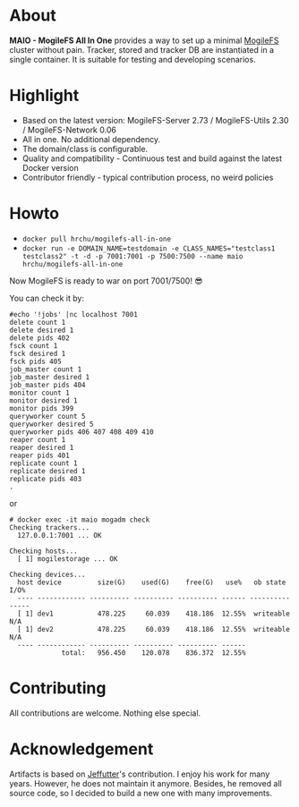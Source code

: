 # About
**MAIO - MogileFS All In One** provides a way to set up a minimal [MogileFS](https://github.com/mogilefs/mogilefs-wiki) cluster without pain. Tracker, stored and tracker DB are instantiated in a single container. It is suitable for testing and developing scenarios. 

# Highlight
 - Based on the latest version: MogileFS-Server 2.73 / MogileFS-Utils 2.30 / MogileFS-Network 0.06 
 - All in one. No additional dependency. 
 - The domain/class is configurable.
 - Quality and compatibility - Continuous test and build against the latest Docker version
 - Contributor friendly - typical contribution process, no weird policies
 
# Howto
- `docker pull hrchu/mogilefs-all-in-one`
- `docker run -e DOMAIN_NAME=testdomain -e CLASS_NAMES="testclass1 testclass2" -t -d -p 7001:7001 -p 7500:7500 --name maio hrchu/mogilefs-all-in-one`

Now MogileFS is ready to war on port 7001/7500! 😎

You can check it by:
```
#echo '!jobs' |nc localhost 7001 
delete count 1
delete desired 1
delete pids 402
fsck count 1
fsck desired 1
fsck pids 405
job_master count 1
job_master desired 1
job_master pids 404
monitor count 1
monitor desired 1
monitor pids 399
queryworker count 5
queryworker desired 5
queryworker pids 406 407 408 409 410
reaper count 1
reaper desired 1
reaper pids 401
replicate count 1
replicate desired 1
replicate pids 403
.
```
or
```
# docker exec -it maio mogadm check
Checking trackers...
  127.0.0.1:7001 ... OK

Checking hosts...
  [ 1] mogilestorage ... OK

Checking devices...
  host device         size(G)    used(G)    free(G)   use%   ob state   I/O%
  ---- ------------ ---------- ---------- ---------- ------ ---------- -----
  [ 1] dev1           478.225     60.039    418.186  12.55%  writeable   N/A
  [ 1] dev2           478.225     60.039    418.186  12.55%  writeable   N/A
  ---- ------------ ---------- ---------- ---------- ------
             total:   956.450    120.078    836.372  12.55%
```

# Contributing
All contributions are welcome. Nothing else special.

# Acknowledgement

Artifacts is based on [Jeffutter](https://hub.docker.com/r/jeffutter/mogile-tracker)'s contribution. I enjoy his work for many years. However, he does not maintain it anymore. Besides, he removed all source code, so I decided to build a new one with many improvements.
